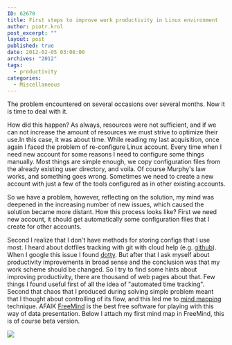 ```yaml
---
ID: 62670
title: First steps to improve work productivity in Linux environment
author: piotr.krol
post_excerpt: ""
layout: post
published: true
date: 2012-02-05 03:08:00
archives: "2012"
tags:
  - productivity
categories:
  - Miscellaneous
---
```

The problem encountered on several occasions over several months. Now it is time
to deal with it.

How did this happen? As always, resources were not sufficient,
and if we can not increase the amount of resources we must strive to optimize
their use.In this case, it was about time. While reading my last acquisition,
once again I faced the problem of re-configure Linux account. Every time when I
need new account for some reasons I need to configure some things manually. Most
things are simple enough, we copy configuration files from the already existing
user directory, and voila. Of course Murphy's law works, and something goes
wrong. Sometimes we need to create a new account with just a few of the tools
configured as in other existing accounts.

So we have a problem, however, reflecting on the solution, my mind was deepened
in the increasing number of new issues, which caused the solution became more
distant. How this process looks like? First we need new account, it should get
automatically some configuration files that I create for other accounts.

Second I realize that I don't have methods for storing configs that I use most.
I heard about dotfiles tracking with git with cloud help (e.g. [github][1]).
When I google this issue I found [dotty][2]. But after that I ask myself about
productivity improvements in broad sense and the conclusion was that my work
scheme should be changed. So I try to find some hints about improving
productivity, there are thousand of web pages about that. Few things I found
useful first of all the idea of "automated time tracking". Second that chaos
that I produced during solving simple problem meant that I thought about
controlling of its flow, and this led me to [mind mapping][3] technique. AFAIK
[FreeMind][4] is the best free software for playing with this way of data
presentation. Below I attach my first mind map in FreeMind, this is of course
beta version.

![][5]

 [1]: https://github.com/
 [2]: https://github.com/trym/dotty
 [3]: http://en.wikipedia.org/wiki/Mind_map
 [4]: http://freemind.sourceforge.net/wiki/index.php/Main_Page
 [5]: /img/improve_productivity.png
